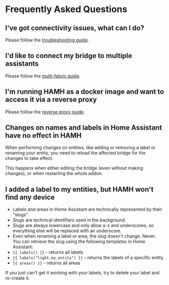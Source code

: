 # Frequently Asked Questions

## I've got connectivity issues, what can I do?

Please follow the [troubleshooting guide](./Guides/Connectivity%20Issues.md).

## I'd like to connect my bridge to multiple assistants

Please follow the [multi-fabric guide](./Guides/Connect%20Multiple%20Fabrics.md).

## I'm running HAMH as a docker image and want to access it via a reverse proxy

Please follow the [reverse proxy guide](./Guides/Reverse%20Proxy.md).

## Changes on names and labels in Home Assistant have no effect in HAMH

When performing changes on entities, like adding or removing a label or renaming your entity, you need to reload the
affected bridge for the changes to take effect.

This happens when either editing the bridge (even without making changes), or when restarting the whole addon.

## I added a label to my entities, but HAMH won't find any device

- Labels and areas in Home Assistant are technically represented by their "slugs".
- Slugs are technical identifiers used in the background.
- Slugs are always lowercase and only allow a-z and underscores, so everything else will be replaced with an
  underscore.
- Even when renaming a label or area, the slug doesn't change. Never.
You can retrieve the slug using the following templates in Home Assistant:
- `{{ labels() }}` - returns all labels
- `{{ labels("light.my_entity") }}` - returns the labels of a specific entity
- `{{ areas() }}` - returns all areas

If you just can't get it working with your labels, try to delete your label and re-create it.
